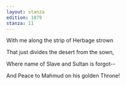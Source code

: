 ```yaml
---
layout: stanza
edition: 1879
stanza: 11
---
```


With me along the strip of Herbage strown

That just divides the desert from the sown,

Where name of Slave and Sultan is forgot--

And Peace to Mahmud on his golden Throne!